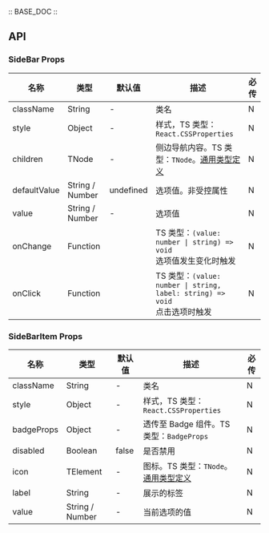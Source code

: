 :: BASE_DOC ::

## API

### SideBar Props

名称 | 类型 | 默认值 | 描述 | 必传
-- | -- | -- | -- | --
className | String | - | 类名 | N
style | Object | - | 样式，TS 类型：`React.CSSProperties` | N
children | TNode | - | 侧边导航内容。TS 类型：`TNode`。[通用类型定义](https://github.com/Tencent/tdesign-mobile-react/blob/develop/src/common.ts) | N
defaultValue | String / Number | undefined | 选项值。非受控属性 | N
value | String / Number | - | 选项值 | N
onChange | Function |  | TS 类型：`(value: number \| string) => void`<br/>选项值发生变化时触发 | N
onClick | Function |  | TS 类型：`(value: number \| string, label: string) => void`<br/>点击选项时触发 | N


### SideBarItem Props

名称 | 类型 | 默认值 | 描述 | 必传
-- | -- | -- | -- | --
className | String | - | 类名 | N
style | Object | - | 样式，TS 类型：`React.CSSProperties` | N
badgeProps | Object | - | 透传至 Badge 组件。TS 类型：`BadgeProps` | N
disabled | Boolean | false | 是否禁用 | N
icon | TElement | - | 图标。TS 类型：`TNode`。[通用类型定义](https://github.com/Tencent/tdesign-mobile-react/blob/develop/src/common.ts) | N
label | String | - | 展示的标签 | N
value | String / Number | - | 当前选项的值 | N
